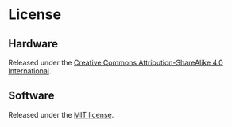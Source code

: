 # License

## Hardware

Released under the [Creative Commons Attribution-ShareAlike 4.0 International](http://creativecommons.org/licenses/by-sa/4.0/).

## Software

Released under the [MIT license](http://opensource.org/licenses/MIT).

